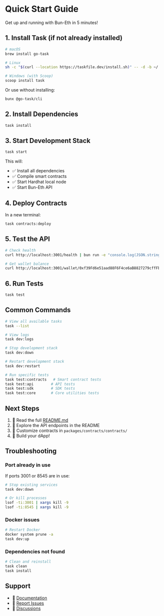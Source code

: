 # Quick Start Guide

Get up and running with Bun-Eth in 5 minutes!

## 1. Install Task (if not already installed)

```bash
# macOS
brew install go-task

# Linux
sh -c "$(curl --location https://taskfile.dev/install.sh)" -- -d -b ~/.local/bin

# Windows (with Scoop)
scoop install task
```

Or use without installing:
```bash
bunx @go-task/cli
```

## 2. Install Dependencies

```bash
task install
```

## 3. Start Development Stack

```bash
task start
```

This will:
- ✅ Install all dependencies
- ✅ Compile smart contracts
- ✅ Start Hardhat local node
- ✅ Start Bun-Eth API

## 4. Deploy Contracts

In a new terminal:

```bash
task contracts:deploy
```

## 5. Test the API

```bash
# Check health
curl http://localhost:3001/health | bun run -e "console.log(JSON.stringify(JSON.parse(await Bun.stdin.text()), null, 2))"

# Get wallet balance
curl http://localhost:3001/wallet/0xf39Fd6e51aad88F6F4ce6aB8827279cffFb92266 | bun run -e "console.log(JSON.stringify(JSON.parse(await Bun.stdin.text()), null, 2))"
```

## 6. Run Tests

```bash
task test
```

## Common Commands

```bash
# View all available tasks
task --list

# View logs
task dev:logs

# Stop development stack
task dev:down

# Restart development stack
task dev:restart

# Run specific tests
task test:contracts   # Smart contract tests
task test:api        # API tests
task test:sdk        # SDK tests
task test:core       # Core utilities tests
```

## Next Steps

1. 📖 Read the full [README.md](README.md)
2. 📝 Explore the API endpoints in the README
3. 🔧 Customize contracts in `packages/contracts/contracts/`
4. 🚀 Build your dApp!

## Troubleshooting

### Port already in use

If ports 3001 or 8545 are in use:

```bash
# Stop existing services
task dev:down

# Or kill processes
lsof -ti:3001 | xargs kill -9
lsof -ti:8545 | xargs kill -9
```

### Docker issues

```bash
# Restart Docker
docker system prune -a
task dev:up
```

### Dependencies not found

```bash
# Clean and reinstall
task clean
task install
```

## Support

- 📖 [Documentation](README.md)
- 🐛 [Report Issues](https://github.com/yourusername/bun-eth/issues)
- 💬 [Discussions](https://github.com/yourusername/bun-eth/discussions)
